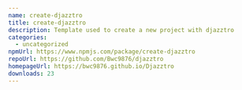 ```yaml
---
name: create-djazztro
title: create-djazztro
description: Template used to create a new project with djazztro
categories:
  - uncategorized
npmUrl: https://www.npmjs.com/package/create-djazztro
repoUrl: https://github.com/Bwc9876/djazztro
homepageUrl: https://bwc9876.github.io/Djazztro
downloads: 23
---
```

